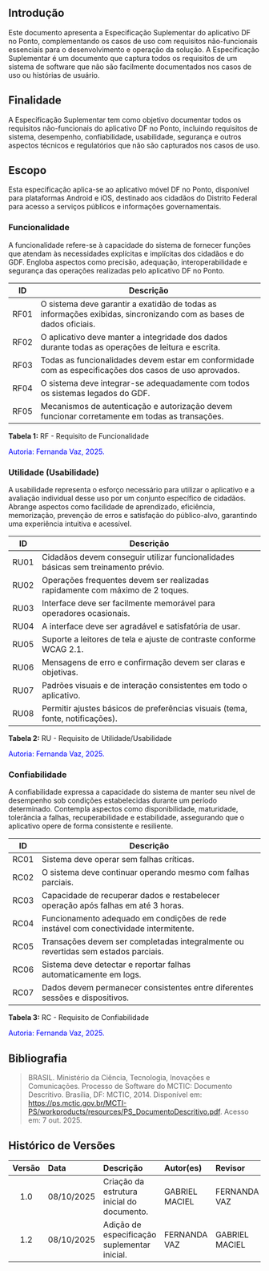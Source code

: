 ## Introdução
Este documento apresenta a Especificação Suplementar do aplicativo DF no Ponto, complementando os casos de uso com requisitos não-funcionais essenciais para o desenvolvimento e operação da solução. A Especificação Suplementar é um documento que captura todos os requisitos de um sistema de software que não são facilmente documentados nos casos de uso ou histórias de usuário.

## Finalidade
A Especificação Suplementar tem como objetivo documentar todos os requisitos não-funcionais do aplicativo DF no Ponto, incluindo requisitos de sistema, desempenho, confiabilidade, usabilidade, segurança e outros aspectos técnicos e regulatórios que não são capturados nos casos de uso.

## Escopo
Esta especificação aplica-se ao aplicativo móvel DF no Ponto, disponível para plataformas Android e iOS, destinado aos cidadãos do Distrito Federal para acesso a serviços públicos e informações governamentais.

### Funcionalidade
A funcionalidade refere-se à capacidade do sistema de fornecer funções que atendam às necessidades explícitas e implícitas dos cidadãos e do GDF. Engloba aspectos como precisão, adequação, interoperabilidade e segurança das operações realizadas pelo aplicativo DF no Ponto.

| ID | Descrição |
|---|---|
| RF01 | O sistema deve garantir a exatidão de todas as informações exibidas, sincronizando com as bases de dados oficiais. |
| RF02 | O aplicativo deve manter a integridade dos dados durante todas as operações de leitura e escrita. |
| RF03 | Todas as funcionalidades devem estar em conformidade com as especificações dos casos de uso aprovados. |
| RF04 | O sistema deve integrar-se adequadamente com todos os sistemas legados do GDF. |
| RF05 | Mecanismos de autenticação e autorização devem funcionar corretamente em todas as transações. |

**Tabela 1:** RF - Requisito de Funcionalidade

<span style="color:blue;">Autoria: Fernanda Vaz, 2025.</span>

### Utilidade (Usabilidade)
A usabilidade representa o esforço necessário para utilizar o aplicativo e a avaliação individual desse uso por um conjunto específico de cidadãos. Abrange aspectos como facilidade de aprendizado, eficiência, memorização, prevenção de erros e satisfação do público-alvo, garantindo uma experiência intuitiva e acessível.

| ID | Descrição |
|---|---|
| RU01 | Cidadãos devem conseguir utilizar funcionalidades básicas sem treinamento prévio. |
| RU02 | Operações frequentes devem ser realizadas rapidamente com máximo de 2 toques. |
| RU03 | Interface deve ser facilmente memorável para operadores ocasionais. |
| RU04 | A interface deve ser agradável e satisfatória de usar. |
| RU05 | Suporte a leitores de tela e ajuste de contraste conforme WCAG 2.1. |
| RU06 | Mensagens de erro e confirmação devem ser claras e objetivas. |
| RU07 | Padrões visuais e de interação consistentes em todo o aplicativo. |
| RU08 | Permitir ajustes básicos de preferências visuais (tema, fonte, notificações). |

**Tabela 2:** RU - Requisito de Utilidade/Usabilidade

<span style="color:blue;">Autoria: Fernanda Vaz, 2025.</span>

### Confiabilidade
A confiabilidade expressa a capacidade do sistema de manter seu nível de desempenho sob condições estabelecidas durante um período determinado. Contempla aspectos como disponibilidade, maturidade, tolerância a falhas, recuperabilidade e estabilidade, assegurando que o aplicativo opere de forma consistente e resiliente.

| ID | Descrição |
|---|---|
| RC01 | Sistema deve operar sem falhas críticas. |
| RC02 | O sistema deve continuar operando mesmo com falhas parciais. |
| RC03 | Capacidade de recuperar dados e restabelecer operação após falhas em até 3 horas. |
| RC04 | Funcionamento adequado em condições de rede instável com conectividade intermitente. |
| RC05 | Transações devem ser completadas integralmente ou revertidas sem estados parciais. |
| RC06 | Sistema deve detectar e reportar falhas automaticamente em logs. |
| RC07 | Dados devem permanecer consistentes entre diferentes sessões e dispositivos. |

**Tabela 3:** RC - Requisito de Confiabilidade

<span style="color:blue;">Autoria: Fernanda Vaz, 2025.</span>

## Bibliografia
> BRASIL. Ministério da Ciência, Tecnologia, Inovações e Comunicações. Processo de Software do MCTIC: Documento Descritivo. Brasília, DF: MCTIC, 2014. Disponível em: https://ps.mctic.gov.br/MCTI-PS/workproducts/resources/PS_DocumentoDescritivo.pdf. Acesso em: 7 out. 2025.

## Histórico de Versões

| Versão | Data | Descrição | Autor(es) | Revisor |
|:------:|:-----------|:--------------------------------------------|:--------------|:----------------|
| 1.0 | 08/10/2025 | Criação da estrutura inicial do documento. | GABRIEL MACIEL| FERNANDA VAZ |
| 1.2 | 08/10/2025 | Adição de especificação suplementar inicial. | FERNANDA VAZ | GABRIEL MACIEL |